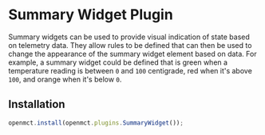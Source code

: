 # Summary Widget Plugin
Summary widgets can be used to provide visual indication of state based on telemetry data. They allow rules to be 
defined that can then be used to change the appearance of the summary widget element based on data. For example, a 
summary widget could be defined that is green when a temperature reading is between `0` and `100` centigrade, red when 
it's above `100`, and orange when it's below `0`.

## Installation
```js
openmct.install(openmct.plugins.SummaryWidget());
```